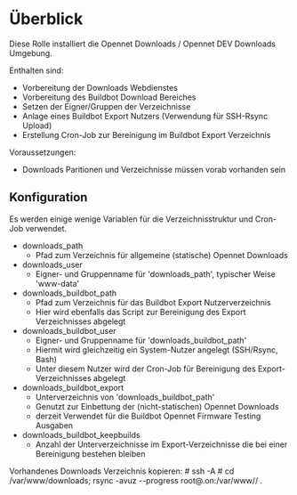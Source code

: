 # Überblick
Diese Rolle installiert die Opennet Downloads / Opennet DEV Downloads Umgebung.

Enthalten sind:
* Vorbereitung der Downloads Webdienstes
* Vorbereitung des Buildbot Download Bereiches
* Setzen der Eigner/Gruppen der Verzeichnisse
* Anlage eines Buildbot Export Nutzers (Verwendung für SSH-Rsync Upload)
* Erstellung Cron-Job zur Bereinigung im Buildbot Export Verzeichnis

Voraussetzungen:
* Downloads Paritionen und Verzeichnisse müssen vorab vorhanden sein

## Konfiguration

Es werden einige wenige Variablen für die Verzeichnisstruktur und Cron-Job verwendet.

* downloads_path
  * Pfad zum Verzeichnis für allgemeine (statische) Opennet Downloads
* downloads_user
  * Eigner- und Gruppenname für 'downloads_path', typischer Weise 'www-data'
* downloads_buildbot_path
  * Pfad zum Verzeichnis für das Buildbot Export Nutzerverzeichnis
  * Hier wird ebenfalls das Script zur Bereinigung des Export Verzeichnisses abgelegt
* downloads_buildbot_user
  * Eigner- und Gruppenname für 'downloads_buildbot_path'
  * Hiermit wird gleichzeitig ein System-Nutzer angelegt (SSH/Rsync, Bash)
  * Unter diesem Nutzer wird der Cron-Job für Bereinigung des Export-Verzeichnisses abgelegt
* downloads_buildbot_export
  * Unterverzeichnis von 'downloads_buildbot_path'
  * Genutzt zur Einbettung der (nicht-statischen) Opennet Downloads
  * derzeit Verwendet für die Buildbot Opennet Firmware Testing Ausgaben
* downloads_buildbot_keepbuilds
  * Anzahl der Unterverzeichnisse im Export-Verzeichnisse die bei einer Bereinigung bestehen bleiben

Vorhandenes Downloads Verzeichnis kopieren:
<client># ssh -A <new-host>
<new-host># cd /var/www/downloads; rsync -avuz --progress root@<old-host>.on:/var/www/<old-path>/ .
